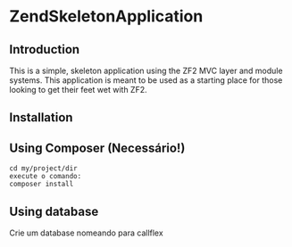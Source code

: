 ZendSkeletonApplication
=======================

Introduction
------------
This is a simple, skeleton application using the ZF2 MVC layer and module
systems. This application is meant to be used as a starting place for those
looking to get their feet wet with ZF2.


Installation
------------

Using Composer (Necessário!)
----------------------------
    cd my/project/dir
    execute o comando:
    composer install

Using database
--------------------
Crie um database nomeando para callflex
